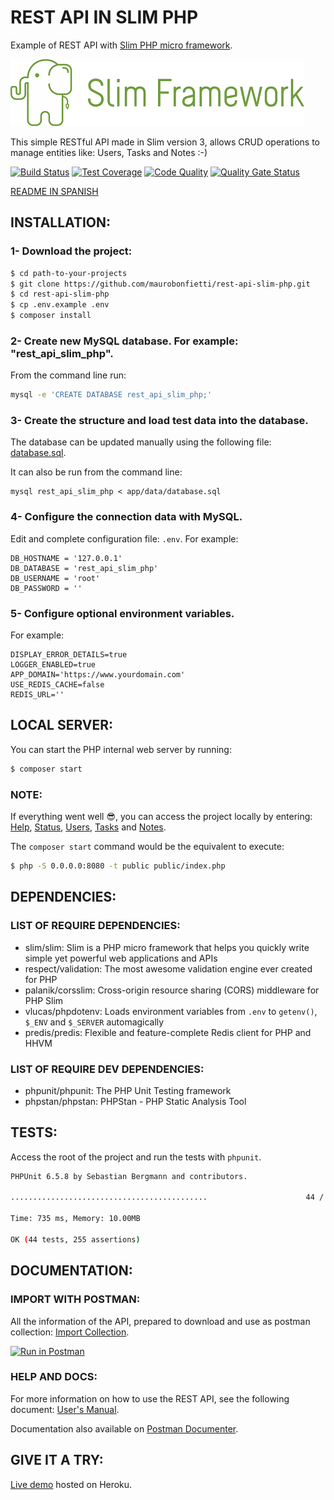 # REST API IN SLIM PHP

Example of REST API with [Slim PHP micro framework](http://www.slimframework.com).

![alt text](slim-logo.png "Slim PHP micro framework")

This simple RESTful API made in Slim version 3, allows CRUD operations to manage entities like: Users, Tasks and Notes :-)

[![Build Status](https://travis-ci.org/maurobonfietti/rest-api-slim-php.svg?branch=master)](https://travis-ci.org/maurobonfietti/rest-api-slim-php)
[![Test Coverage](https://codeclimate.com/github/maurobonfietti/api-rest-slimphp/badges/coverage.svg)](https://codeclimate.com/github/maurobonfietti/api-rest-slimphp/coverage)
[![Code Quality](https://scrutinizer-ci.com/g/maurobonfietti/api-rest-slimphp/badges/quality-score.png?b=master)](https://scrutinizer-ci.com/g/maurobonfietti/api-rest-slimphp/?branch=master)
[![Quality Gate Status](https://sonarcloud.io/api/project_badges/measure?project=maurobonfietti_rest-api-slim-php&metric=alert_status)](https://sonarcloud.io/dashboard?id=maurobonfietti_rest-api-slim-php)

[README IN SPANISH](README_SPANISH.md)

## INSTALLATION:

### 1- Download the project:

```bash
$ cd path-to-your-projects
$ git clone https://github.com/maurobonfietti/rest-api-slim-php.git
$ cd rest-api-slim-php
$ cp .env.example .env
$ composer install
```


### 2- Create new MySQL database. For example: "rest_api_slim_php".

From the command line run:

```bash
mysql -e 'CREATE DATABASE rest_api_slim_php;'
```


### 3- Create the structure and load test data into the database.

The database can be updated manually using the following file: [database.sql](app/data/database.sql).

It can also be run from the command line:

```
mysql rest_api_slim_php < app/data/database.sql
```


### 4- Configure the connection data with MySQL.

Edit and complete configuration file: `.env`. For example:

```
DB_HOSTNAME = '127.0.0.1'
DB_DATABASE = 'rest_api_slim_php'
DB_USERNAME = 'root'
DB_PASSWORD = ''
```


### 5- Configure optional environment variables.

For example:

```
DISPLAY_ERROR_DETAILS=true
LOGGER_ENABLED=true
APP_DOMAIN='https://www.yourdomain.com'
USE_REDIS_CACHE=false
REDIS_URL=''
```


## LOCAL SERVER:

You can start the PHP internal web server by running:

```bash
$ composer start
```


### NOTE:

If everything went well :sunglasses:, you can access the project locally by entering:
[Help](http://localhost:8080), 
[Status](http://localhost:8080/status), 
[Users](http://localhost:8080/api/v1/users), 
[Tasks](http://localhost:8080/api/v1/tasks) and
[Notes](http://localhost:8080/api/v1/notes).

The `composer start` command would be the equivalent to execute:

```bash
$ php -S 0.0.0.0:8080 -t public public/index.php
```


## DEPENDENCIES:

### LIST OF REQUIRE DEPENDENCIES:

- slim/slim: Slim is a PHP micro framework that helps you quickly write simple yet powerful web applications and APIs
- respect/validation: The most awesome validation engine ever created for PHP
- palanik/corsslim: Cross-origin resource sharing (CORS) middleware for PHP Slim
- vlucas/phpdotenv: Loads environment variables from `.env` to `getenv()`, `$_ENV` and `$_SERVER` automagically
- predis/predis: Flexible and feature-complete Redis client for PHP and HHVM

### LIST OF REQUIRE DEV DEPENDENCIES:

- phpunit/phpunit: The PHP Unit Testing framework
- phpstan/phpstan: PHPStan - PHP Static Analysis Tool


## TESTS:

Access the root of the project and run the tests with `phpunit`.

```bash
PHPUnit 6.5.8 by Sebastian Bergmann and contributors.

............................................                      44 / 44 (100%)

Time: 735 ms, Memory: 10.00MB

OK (44 tests, 255 assertions)
```


## DOCUMENTATION:

### IMPORT WITH POSTMAN:

All the information of the API, prepared to download and use as postman collection: [Import Collection](https://www.getpostman.com/collections/b8493a923ab81ef53ebb).

[![Run in Postman](https://run.pstmn.io/button.svg)](https://app.getpostman.com/run-collection/b8493a923ab81ef53ebb)


### HELP AND DOCS:

For more information on how to use the REST API, see the following document: [User's Manual](DOC.md).

Documentation also available on [Postman Documenter](https://documenter.getpostman.com/view/1915278/RztfwByr).


## GIVE IT A TRY:

[Live demo](http://bit.ly/2DdwKkd) hosted on Heroku.
